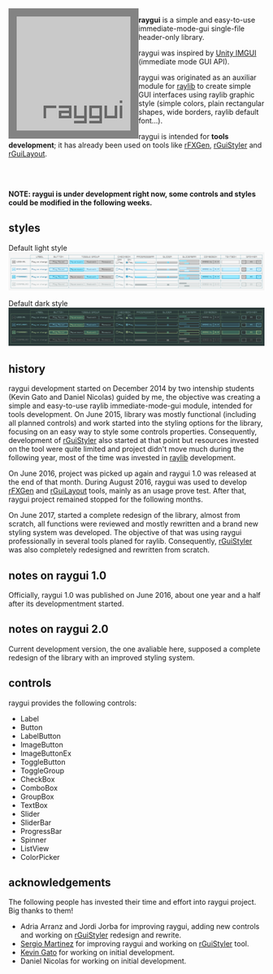 <img align="left" src="logo/raygui_256x256.png" width=256>

**raygui** is a simple and easy-to-use immediate-mode-gui single-file header-only library.

raygui was inspired by [Unity IMGUI](https://docs.unity3d.com/Manual/GUIScriptingGuide.html) (immediate mode GUI API).

raygui was originated as an auxiliar module for [raylib](https://github.com/raysan5/raylib) to create simple GUI interfaces using raylib graphic style (simple colors, plain rectangular shapes, wide borders, raylib default font...).

raygui is intended for **tools development**; it has already been used on tools like [rFXGen](https://github.com/raysan5/rFXGen), [rGuiStyler](https://github.com/raysan5/raygui/tree/master/tools) and [rGuiLayout](https://github.com/raysan5/raygui/tree/master/tools).

<br>
<br>

**NOTE: raygui is under development right now, some controls and styles could be modified in the following weeks.** 

##  styles
Default light style
![raygui light design](design/raygui_style_table_light_REV9.png)

Default dark style
![raygui dark design](design/raygui_style_table_dark_REV8.png)

## history
raygui development started on December 2014 by two intenship students (Kevin Gato and Daniel Nicolas) guided by me, the objective was creating a simple and easy-to-use raylib immediate-mode-gui module, intended for tools development. On June 2015, library was mostly functional (including all planned controls) and work started into the styling options for the library, focusing on an easy way to style some controls properties. Consequently, development of [rGuiStyler](https://github.com/raysan5/raygui/tree/master/tools/rGuiStyler) also started at that point but resources invested on the tool were quite limited and project didn't move much during the following year, most of the time was invested in [raylib](https://github.com/raysan5/raylib) development.

On June 2016, project was picked up again and raygui 1.0 was released at the end of that month. During August 2016, raygui was used to develop [rFXGen](https://github.com/raysan5/rFXGen) and [rGuiLayout](https://github.com/raysan5/raygui/tree/master/tools/rGuiLayout) tools, mainly as an usage prove test. After that, raygui project remained stopped for the following months. 

On June 2017, started a complete redesign of the library, almost from scratch, all functions were reviewed and mostly rewritten and a brand new styling system was developed. The objective of that was using raygui professionally in several tools planed for raylib. Consequently, [rGuiStyler](https://github.com/raysan5/raygui/tree/master/tools/rGuiStyler) was also completely redesigned and rewritten from scratch.

## notes on raygui 1.0
Officially, raygui 1.0 was published on June 2016, about one year and a half after its developmentment started.

## notes on raygui 2.0
Current development version, the one avaliable here, supposed a complete redesign of the library with an improved styling system.

## controls
raygui provides the following controls:
 - Label
 - Button
 - LabelButton
 - ImageButton
 - ImageButtonEx
 - ToggleButton
 - ToggleGroup
 - CheckBox
 - ComboBox
 - GroupBox
 - TextBox
 - Slider
 - SliderBar
 - ProgressBar
 - Spinner
 - ListView
 - ColorPicker

## acknowledgements
The following people has invested their time and effort into raygui project. Big thanks to them!

 - Adria Arranz and Jordi Jorba for improving raygui, adding new controls and working on [rGuiStyler](https://github.com/raysan5/raygui/tree/master/tools/rGuiStyler) redesign and rewrite.
 - [Sergio Martinez](https://github.com/anidealgift) for improving raygui and working on [rGuiStyler](https://github.com/raysan5/raygui/tree/master/tools/rGuiStyler) tool.
 - [Kevin Gato](https://github.com/Gatonevermind) for working on initial development.
 - Daniel Nicolas  for working on initial development.
